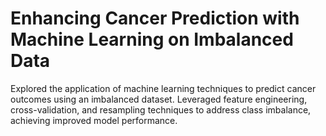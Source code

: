 #  Enhancing Cancer Prediction with Machine Learning on Imbalanced Data

Explored the application of machine learning techniques to predict cancer outcomes using an imbalanced dataset. Leveraged feature engineering, cross-validation, and resampling techniques to address class imbalance, achieving improved model performance. 
